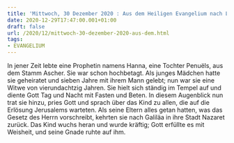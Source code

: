 ```yaml
---
title: 'Mittwoch, 30 Dezember 2020 : Aus dem Heiligen Evangelium nach Lukas - Lk 2,36-40.'
date: 2020-12-29T17:47:00.001+01:00
draft: false
url: /2020/12/mittwoch-30-dezember-2020-aus-dem.html
tags: 
- EVANGELIUM
---
```


In jener Zeit lebte eine Prophetin namens Hanna, eine Tochter Penuëls, aus dem Stamm Ascher. Sie war schon hochbetagt. Als junges Mädchen hatte sie geheiratet und sieben Jahre mit ihrem Mann gelebt; nun war sie eine Witwe von vierundachtzig Jahren. Sie hielt sich ständig im Tempel auf und diente Gott Tag und Nacht mit Fasten und Beten. In diesem Augenblick nun trat sie hinzu, pries Gott und sprach über das Kind zu allen, die auf die Erlösung Jerusalems warteten. Als seine Eltern alles getan hatten, was das Gesetz des Herrn vorschreibt, kehrten sie nach Galiläa in ihre Stadt Nazaret zurück. Das Kind wuchs heran und wurde kräftig; Gott erfüllte es mit Weisheit, und seine Gnade ruhte auf ihm.